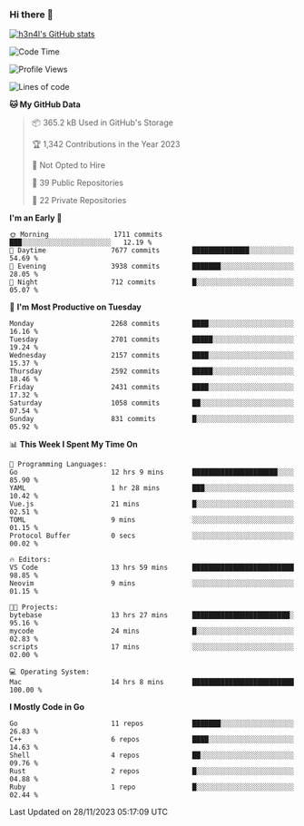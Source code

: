 ### Hi there 👋

[![h3n4l's GitHub stats](https://github-readme-stats.vercel.app/api?username=h3n4l&count_private=true&show_icons=true&theme=radical)](https://github.com/h3n4l/github-readme-stats)

<!--START_SECTION:waka-->
![Code Time](http://img.shields.io/badge/Code%20Time-1%2C736%20hrs%2023%20mins-blue)

![Profile Views](http://img.shields.io/badge/Profile%20Views-1-blue)

![Lines of code](https://img.shields.io/badge/From%20Hello%20World%20I%27ve%20Written-3.7%20million%20lines%20of%20code-blue)

**🐱 My GitHub Data** 

> 📦 365.2 kB Used in GitHub's Storage 
 > 
> 🏆 1,342 Contributions in the Year 2023
 > 
> 🚫 Not Opted to Hire
 > 
> 📜 39 Public Repositories 
 > 
> 🔑 22 Private Repositories 
 > 
**I'm an Early 🐤** 

```text
🌞 Morning                1711 commits        ███░░░░░░░░░░░░░░░░░░░░░░   12.19 % 
🌆 Daytime                7677 commits        ██████████████░░░░░░░░░░░   54.69 % 
🌃 Evening                3938 commits        ███████░░░░░░░░░░░░░░░░░░   28.05 % 
🌙 Night                  712 commits         █░░░░░░░░░░░░░░░░░░░░░░░░   05.07 % 
```
📅 **I'm Most Productive on Tuesday** 

```text
Monday                   2268 commits        ████░░░░░░░░░░░░░░░░░░░░░   16.16 % 
Tuesday                  2701 commits        █████░░░░░░░░░░░░░░░░░░░░   19.24 % 
Wednesday                2157 commits        ████░░░░░░░░░░░░░░░░░░░░░   15.37 % 
Thursday                 2592 commits        █████░░░░░░░░░░░░░░░░░░░░   18.46 % 
Friday                   2431 commits        ████░░░░░░░░░░░░░░░░░░░░░   17.32 % 
Saturday                 1058 commits        ██░░░░░░░░░░░░░░░░░░░░░░░   07.54 % 
Sunday                   831 commits         █░░░░░░░░░░░░░░░░░░░░░░░░   05.92 % 
```


📊 **This Week I Spent My Time On** 

```text
💬 Programming Languages: 
Go                       12 hrs 9 mins       █████████████████████░░░░   85.90 % 
YAML                     1 hr 28 mins        ███░░░░░░░░░░░░░░░░░░░░░░   10.42 % 
Vue.js                   21 mins             █░░░░░░░░░░░░░░░░░░░░░░░░   02.51 % 
TOML                     9 mins              ░░░░░░░░░░░░░░░░░░░░░░░░░   01.15 % 
Protocol Buffer          0 secs              ░░░░░░░░░░░░░░░░░░░░░░░░░   00.02 % 

🔥 Editors: 
VS Code                  13 hrs 59 mins      █████████████████████████   98.85 % 
Neovim                   9 mins              ░░░░░░░░░░░░░░░░░░░░░░░░░   01.15 % 

🐱‍💻 Projects: 
bytebase                 13 hrs 27 mins      ████████████████████████░   95.16 % 
mycode                   24 mins             █░░░░░░░░░░░░░░░░░░░░░░░░   02.83 % 
scripts                  17 mins             ░░░░░░░░░░░░░░░░░░░░░░░░░   02.00 % 

💻 Operating System: 
Mac                      14 hrs 8 mins       █████████████████████████   100.00 % 
```

**I Mostly Code in Go** 

```text
Go                       11 repos            ███████░░░░░░░░░░░░░░░░░░   26.83 % 
C++                      6 repos             ████░░░░░░░░░░░░░░░░░░░░░   14.63 % 
Shell                    4 repos             ██░░░░░░░░░░░░░░░░░░░░░░░   09.76 % 
Rust                     2 repos             █░░░░░░░░░░░░░░░░░░░░░░░░   04.88 % 
Ruby                     1 repo              █░░░░░░░░░░░░░░░░░░░░░░░░   02.44 % 
```




 Last Updated on 28/11/2023 05:17:09 UTC
<!--END_SECTION:waka-->

